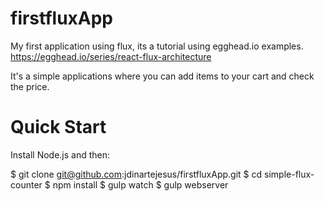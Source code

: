 # firstfluxApp

My first application using flux, its a tutorial using egghead.io examples.
https://egghead.io/series/react-flux-architecture

It's a simple applications where you can add items to your cart and check the price.

# Quick Start

Install Node.js and then:

$ git clone git@github.com:jdinartejesus/firstfluxApp.git
$ cd simple-flux-counter
$ npm install
$ gulp watch
$ gulp webserver
